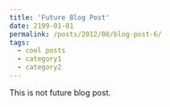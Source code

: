 ```yaml
---
title: 'Future Blog Post'
date: 2199-01-01
permalink: /posts/2012/08/blog-post-6/
tags:
  - cool posts
  - category1
  - category2
---
```


This is not future blog post.
